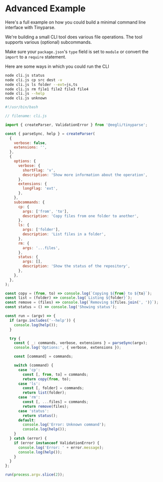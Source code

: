 # Advanced Example

Here's a full example on how you could build a minimal command line interface with Tinyparse.

We're building a small CLI tool does various file operations. The tool supports various (optional) subcommands.

Make sure your `package.json`'s `type` field is set to `module` or convert the `import` to a `require` statement.

Here are some ways in which you could run the CLI

```sh
node cli.js status
node cli.js cp src dest -v
node cli.js ls folder --ext=js,ts
node cli.js rm file1 file2 file3 file4
node cli.js --help
node cli.js unknown
```

```js
#!/usr/bin/bash

// filename: cli.js

import { createParser, ValidationError } from '@eegli/tinyparse';

const { parseSync, help } = createParser(
  {
    verbose: false,
    extensions: '',
  },
  {
    options: {
      verbose: {
        shortFlag: 'v',
        description: 'Show more information about the operation',
      },
      extensions: {
        longFlag: 'ext',
      },
    },
    subcommands: {
      cp: {
        args: ['from', 'to'],
        description: 'Copy files from one folder to another',
      },
      ls: {
        args: ['folder'],
        description: 'List files in a folder',
      },
      rm: {
        args: '...files',
      },
      status: {
        args: [],
        description: 'Show the status of the repository',
      },
    },
  },
);

const copy = (from, to) => console.log(`Copying ${from} to ${to}`);
const list = (folder) => console.log(`Listing ${folder}`);
const remove = (files) => console.log(`Removing ${files.join(', ')}`);
const status = () => console.log('Showing status');

const run = (argv) => {
  if (argv.includes('--help')) {
    console.log(help());
  }

  try {
    const { _: commands, verbose, extensions } = parseSync(argv);
    console.log('Options:', { verbose, extensions });

    const [command] = commands;

    switch (command) {
      case 'cp':
        const [, from, to] = commands;
        return copy(from, to);
      case 'ls':
        const [, folder] = commands;
        return list(folder);
      case 'rm':
        const [, ...files] = commands;
        return remove(files);
      case 'status':
        return status();
      default:
        console.log('Error: Unknown command');
        console.log(help());
    }
  } catch (error) {
    if (error instanceof ValidationError) {
      console.log('Error: ' + error.message);
      console.log(help());
    }
  }
};

run(process.argv.slice(2));
```
